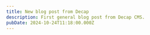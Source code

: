 ```yaml
---
title: New blog post from Decap
description: First general blog post from Decap CMS.
pubDate: 2024-10-24T11:18:00.000Z
---
```

